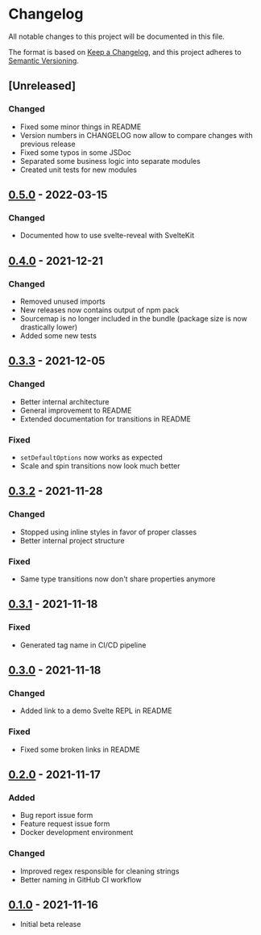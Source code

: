 # Changelog

All notable changes to this project will be documented in this file.

The format is based on [Keep a Changelog](https://keepachangelog.com/en/1.0.0/),
and this project adheres to [Semantic Versioning](https://semver.org/spec/v2.0.0.html).

## [Unreleased]
### Changed
- Fixed some minor things in README
- Version numbers in CHANGELOG now allow to compare changes with previous release
- Fixed some typos in some JSDoc
- Separated some business logic into separate modules
- Created unit tests for new modules

## [0.5.0] - 2022-03-15
### Changed
- Documented how to use svelte-reveal with SvelteKit

## [0.4.0] - 2021-12-21
### Changed
- Removed unused imports
- New releases now contains output of npm pack
- Sourcemap is no longer included in the bundle (package size is now drastically lower)
- Added some new tests

## [0.3.3] - 2021-12-05
### Changed
- Better internal architecture
- General improvement to README
- Extended documentation for transitions in README

### Fixed
- ``setDefaultOptions`` now works as expected
- Scale and spin transitions now look much better

## [0.3.2] - 2021-11-28
### Changed
- Stopped using inline styles in favor of proper classes
- Better internal project structure

### Fixed
- Same type transitions now don't share properties anymore

## [0.3.1] - 2021-11-18
### Fixed
- Generated tag name in CI/CD pipeline

## [0.3.0] - 2021-11-18
### Changed
- Added link to a demo Svelte REPL in README

### Fixed
- Fixed some broken links in README

## [0.2.0] - 2021-11-17
### Added
- Bug report issue form
- Feature request issue form
- Docker development environment

### Changed
- Improved regex responsible for cleaning strings
- Better naming in GitHub CI workflow

## [0.1.0] - 2021-11-16
- Initial beta release

[0.1.0]: https://github.com/DaveKeehl/svelte-reveal/releases/tag/0.1.0
[0.2.0]: https://github.com/DaveKeehl/svelte-reveal/compare/0.1.0...0.2.0
[0.3.0]: https://github.com/DaveKeehl/svelte-reveal/compare/0.2.0...0.3.0
[0.3.1]: https://github.com/DaveKeehl/svelte-reveal/compare/0.3.0...0.3.1
[0.3.2]: https://github.com/DaveKeehl/svelte-reveal/compare/0.3.1...0.3.2
[0.3.3]: https://github.com/DaveKeehl/svelte-reveal/compare/0.3.2...0.3.3
[0.4.0]: https://github.com/DaveKeehl/svelte-reveal/compare/0.3.3...0.4.0
[0.5.0]: https://github.com/DaveKeehl/svelte-reveal/compare/0.4.0...0.5.0